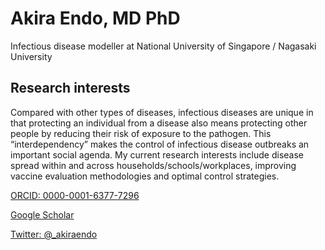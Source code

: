 # Akira Endo, MD PhD
Infectious disease modeller at National University of Singapore / Nagasaki University
## Research interests
Compared with other types of diseases, infectious diseases are unique in that protecting an individual from a disease also means protecting other people by reducing their risk of exposure to the pathogen. This “interdependency” makes the control of infectious disease outbreaks an important social agenda. My current research interests include disease spread within and across households/schools/workplaces, improving vaccine evaluation methodologies and optimal control strategies.

[ORCID: 0000-0001-6377-7296](https://orcid.org/0000-0001-6377-7296)

[Google Scholar](https://scholar.google.co.jp/citations?user=M-fArWcAAAAJ)

[Twitter: @_akiraendo](https://twitter.com/_akiraendo)
